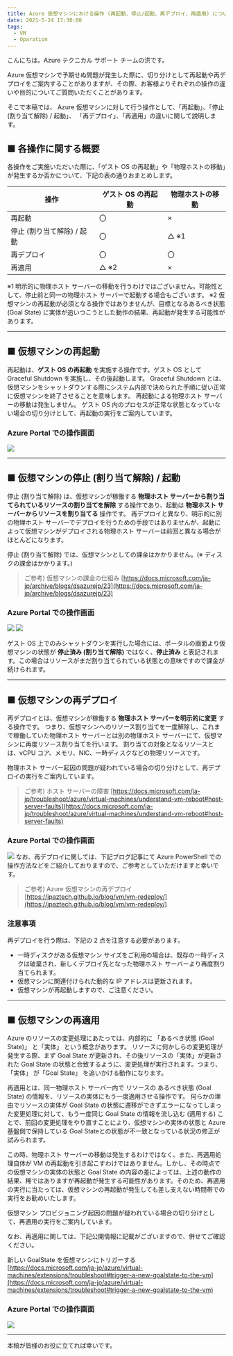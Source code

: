 ```yaml
---
title: Azure 仮想マシンにおける操作 (再起動、停止/起動、再デプロイ、再適用) について
date: 2021-5-24 17:30:00
tags:
  - VM
  - Oparation
---
```


こんにちは。Azure テクニカル サポート チームの洪です。

Azure 仮想マシンで予期せぬ問題が発生した際に、切り分けとして再起動や再デプロイをご案内することがありますが、その際、お客様よりそれぞれの操作の違いや目的についてご質問いただくことがあります。

そこで本稿では、 Azure 仮想マシンに対して行う操作として、「再起動」、「停止 (割り当て解除) / 起動」、 「再デプロイ」、「再適用」の違いに関して説明します。

<!--more-->

## ■ 各操作に関する概要

各操作をご実施いただいた際に、「ゲスト OS の再起動」や「物理ホストの移動」が発生するか否かについて、下記の表の通りおまとめします。

| 操作 | ゲスト OS の再起動 | 物理ホストの移動 |
|----|----|----|
| 再起動 | 〇 | × |
| 停止 (割り当て解除) / 起動 | 〇 | △ ※1 |
| 再デプロイ | 〇 | 〇 |
| 再適用 | △ ※2 | × |

※1 明示的に物理ホスト サーバーの移動を行うわけではございません。可能性として、停止前と同一の物理ホスト サーバーで起動する場合もございます。
※2 仮想マシンの再起動が必須となる操作ではありませんが、目標となるあるべき状態 (Goal State) に実体が追いつこうとした動作の結果、再起動が発生する可能性があります。

---

## ■ 仮想マシンの再起動

再起動は、**ゲスト OS の再起動** を実施する操作です。ゲスト OS として Graceful Shutdown を実施し、その後起動します。
Graceful Shutdown とは、仮想マシンをシャットダウンする際にシステム内部で決められた手順に従い正常に仮想マシンを終了させることを意味します。
再起動による物理ホスト サーバーの移動は発生しません。
ゲスト OS 内のプロセスが正常な状態となっていない場合の切り分けとして、再起動の実行をご案内しています。

### Azure Portal での操作画面
![](./vm-operation/vm-restart.png)

---

## ■ 仮想マシンの停止 (割り当て解除) / 起動

停止 (割り当て解除) は、仮想マシンが稼働する **物理ホスト サーバーから割り当てられているリソースの割り当てを解除** する操作であり、起動は **物理ホスト サーバーからリソースを割り当てる** 操作です。
再デプロイと異なり、明示的に別の物理ホスト サーバーでデプロイを行うための手段ではありませんが、起動によって仮想マシンがデプロイされる物理ホスト サーバーは前回と異なる場合がほとんどになります。

停止 (割り当て解除) では、仮想マシンとしての課金はかかりません。(※ ディスクの課金はかかります。)

> ご参考) 仮想マシンの課金の仕組み
[https://docs.microsoft.com/ja-jp/archive/blogs/dsazurejp/23](https://docs.microsoft.com/ja-jp/archive/blogs/dsazurejp/23)

### Azure Portal での操作画面
![](./vm-operation/vm-stop.png)
![](./vm-operation/vm-start.png)

ゲスト OS 上でのみシャットダウンを実行した場合には、ポータルの画面より仮想マシンの状態が **停止済み (割り当て解除)** ではなく、**停止済み** と表記されます。この場合はリソースがまだ割り当てられている状態との意味ですので課金が続けられます。

---

## ■ 仮想マシンの再デプロイ

再デプロイとは、仮想マシンが稼働する **物理ホスト サーバーを明示的に変更** する操作です。
つまり、仮想マシンへのリソース割り当てを一度解除し、これまで稼働していた物理ホスト サーバーとは別の物理ホスト サーバーにて、仮想マシンに再度リソース割り当てを行います。
割り当ての対象となるリソースとは、vCPU コア、メモリ、NIC、一時ディスクなどの物理リソースです。

物理ホスト サーバー起因の問題が疑われている場合の切り分けとして、再デプロイの実行をご案内しています。

> ご参考) ホスト サーバーの障害
[https://docs.microsoft.com/ja-jp/troubleshoot/azure/virtual-machines/understand-vm-reboot#host-server-faults](https://docs.microsoft.com/ja-jp/troubleshoot/azure/virtual-machines/understand-vm-reboot#host-server-faults)

### Azure Portal での操作画面
![](./vm-operation/vm-redeploy.png)
なお、再デプロイに関しては、下記ブログ記事にて Azure PowerShell での操作方法などをご紹介しておりますので、ご参考としていただけますと幸いです。

> ご参考) Azure 仮想マシンの再デプロイ
[https://jpaztech.github.io/blog/vm/vm-redeploy/](https://jpaztech.github.io/blog/vm/vm-redeploy/)

### 注意事項
再デプロイを行う際は、下記の 2 点を注意する必要があります。

- 一時ディスクがある仮想マシン サイズをご利用の場合は、既存の一時ディスクは破棄され、新しくデプロイ先となった物理ホスト サーバーより再度割り当てられます。
- 仮想マシンに関連付けられた動的な IP アドレスは更新されます。
- 仮想マシンが再起動しますので、ご注意ください。

---

## ■ 仮想マシンの再適用

Azure のリソースの変更処理にあたっては、内部的に 「あるべき状態 (Goal State)」 と「実体」 という概念があります。 リソースに何かしらの変更処理が発生する際、まず Goal State が更新され、その後リソースの「実体」が更新された Goal State の状態と合致するように、変更処理が実行されます。つまり、「実体」 が「Goal State」 を追いかける動作になります。

再適用とは、同一物理ホスト サーバー内で リソースの あるべき状態 (Goal State) の情報を、リソースの実体にもう一度適用させる操作です。 何らかの理由でリソースの実体が Goal State の状態に遷移ができずエラーになってしまった変更処理に対して、もう一度同じ Goal State の情報を流し込む (適用する) ことで、前回の変更処理をやり直すことにより、仮想マシンの実体の状態と Azure 基盤側で保持している Goal Stateとの状態が不一致となっている状況の修正が試みられます。

この時、物理ホスト サーバーの移動は発生するわけではなく、また、再適用処理自体が VM の再起動を引き起こすわけではありません。しかし、その時点での仮想マシンの実体の状態と Goal State の内容の差によっては、上述の動作の結果、稀ではありますが再起動が発生する可能性があります。そのため、再適用の実行に当たっては、仮想マシンの再起動が発生しても差し支えない時間帯での実行をお勧めいたします。

仮想マシン プロビジョニング起因の問題が疑われている場合の切り分けとして、再適用の実行をご案内しています。

なお、再適用に関しては、下記公開情報に記載がございますので、併せてご確認ください。

新しい GoalState を仮想マシンにトリガーする
[https://docs.microsoft.com/ja-jp/azure/virtual-machines/extensions/troubleshoot#trigger-a-new-goalstate-to-the-vm](https://docs.microsoft.com/ja-jp/azure/virtual-machines/extensions/troubleshoot#trigger-a-new-goalstate-to-the-vm)

### Azure Portal での操作画面
![](./vm-operation/vm-reapply.png)

---

本稿が皆様のお役に立てれば幸いです。
